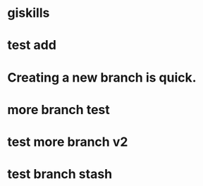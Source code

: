 # giskills
# test add
# Creating a new branch is quick.
# more branch test
# test more branch v2
# test branch stash
